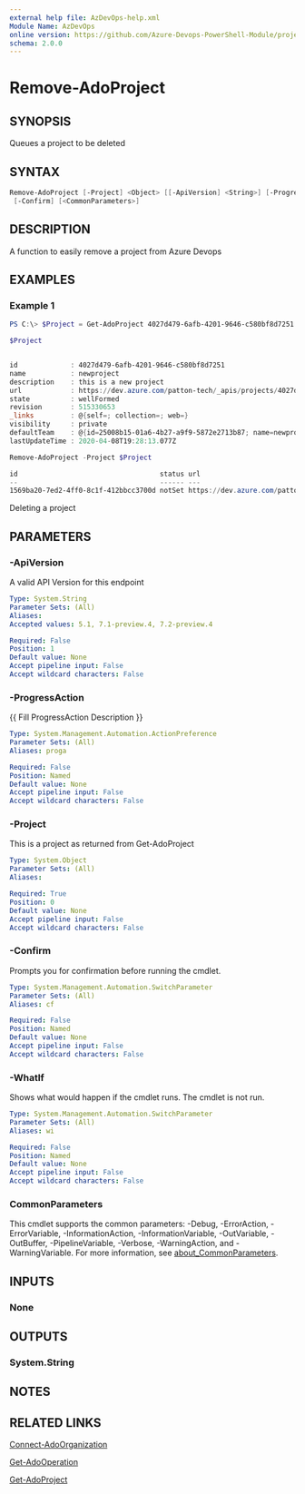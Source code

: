 ```yaml
---
external help file: AzDevOps-help.xml
Module Name: AzDevOps
online version: https://github.com/Azure-Devops-PowerShell-Module/projects/blob/master/docs/Remove-AdoProject.md#remove-adoproject
schema: 2.0.0
---
```


# Remove-AdoProject

## SYNOPSIS

Queues a project to be deleted

## SYNTAX

```powershell
Remove-AdoProject [-Project] <Object> [[-ApiVersion] <String>] [-ProgressAction <ActionPreference>] [-WhatIf]
 [-Confirm] [<CommonParameters>]
```

## DESCRIPTION

A function to easily remove a project from Azure Devops

## EXAMPLES

### Example 1

```powershell
PS C:\> $Project = Get-AdoProject 4027d479-6afb-4201-9646-c580bf8d7251

$Project


id             : 4027d479-6afb-4201-9646-c580bf8d7251
name           : newproject
description    : this is a new project
url            : https://dev.azure.com/patton-tech/_apis/projects/4027d479-6afb-4201-9646-c580bf8d7251
state          : wellFormed
revision       : 515330653
_links         : @{self=; collection=; web=}
visibility     : private
defaultTeam    : @{id=25008b15-01a6-4b27-a9f9-5872e2713b87; name=newproject Team; url=https://dev.azure.com/patton-tech/_apis/projects/4027d479-6afb-4201-9646-c580bf8d7251/teams/25008b15-01a6-4b27-a9f9-5872e2713b87}
lastUpdateTime : 2020-04-08T19:28:13.077Z

Remove-AdoProject -Project $Project

id                                   status url
--                                   ------ ---
1569ba20-7ed2-4ff0-8c1f-412bbcc3700d notSet https://dev.azure.com/patton-tech/_apis/operations/1569ba20-7ed2-4ff0-8c1f-412bbcc3700d
```

Deleting a project

## PARAMETERS

### -ApiVersion

A valid API Version for this endpoint

```yaml
Type: System.String
Parameter Sets: (All)
Aliases:
Accepted values: 5.1, 7.1-preview.4, 7.2-preview.4

Required: False
Position: 1
Default value: None
Accept pipeline input: False
Accept wildcard characters: False
```

### -ProgressAction

{{ Fill ProgressAction Description }}

```yaml
Type: System.Management.Automation.ActionPreference
Parameter Sets: (All)
Aliases: proga

Required: False
Position: Named
Default value: None
Accept pipeline input: False
Accept wildcard characters: False
```

### -Project

This is a project as returned from Get-AdoProject

```yaml
Type: System.Object
Parameter Sets: (All)
Aliases:

Required: True
Position: 0
Default value: None
Accept pipeline input: False
Accept wildcard characters: False
```

### -Confirm

Prompts you for confirmation before running the cmdlet.

```yaml
Type: System.Management.Automation.SwitchParameter
Parameter Sets: (All)
Aliases: cf

Required: False
Position: Named
Default value: None
Accept pipeline input: False
Accept wildcard characters: False
```

### -WhatIf

Shows what would happen if the cmdlet runs.
The cmdlet is not run.

```yaml
Type: System.Management.Automation.SwitchParameter
Parameter Sets: (All)
Aliases: wi

Required: False
Position: Named
Default value: None
Accept pipeline input: False
Accept wildcard characters: False
```

### CommonParameters

This cmdlet supports the common parameters: -Debug, -ErrorAction, -ErrorVariable, -InformationAction, -InformationVariable, -OutVariable, -OutBuffer, -PipelineVariable, -Verbose, -WarningAction, and -WarningVariable. For more information, see [about_CommonParameters](http://go.microsoft.com/fwlink/?LinkID=113216).

## INPUTS

### None

## OUTPUTS

### System.String

## NOTES

## RELATED LINKS

[Connect-AdoOrganization](https://github.com/Azure-Devops-PowerShell-Module/core/blob/master/docs/Connect-adoOrganization.md#connect-Adoorganization)

[Get-AdoOperation](https://github.com/Azure-Devops-PowerShell-Module/core/blob/master/docs/Connect-adoOrganization.md#get-Adooperation)

[Get-AdoProject](https://github.com/Azure-Devops-PowerShell-Module/core/blob/master/docs/Connect-AdoOrganization.md#get-adoproject)
